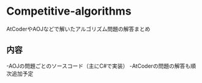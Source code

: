# Competitive-algorithms
AtCoderやAOJなどで解いたアルゴリズム問題の解答まとめ

## 内容
-AOJの問題ごとのソースコード（主にC#で実装）
-AtCoderの問題の解答も順次追加予定
